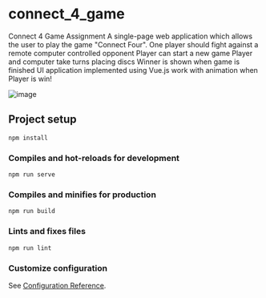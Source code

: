 # connect_4_game
Connect 4 Game Assignment
A single-page web application which allows the user to play the game "Connect Four".
One player should fight against a remote computer controlled opponent 
Player can start a new game
Player and computer take turns placing discs
Winner is shown when game is finished
UI application implemented using Vue.js
work with animation when Player is win!

![image](https://user-images.githubusercontent.com/97397382/151800700-60d23243-e491-4472-9805-3791a2ab9fbd.png)

## Project setup
```
npm install
```

### Compiles and hot-reloads for development
```
npm run serve
```

### Compiles and minifies for production
```
npm run build
```

### Lints and fixes files
```
npm run lint
```

### Customize configuration
See [Configuration Reference](https://cli.vuejs.org/config/).
